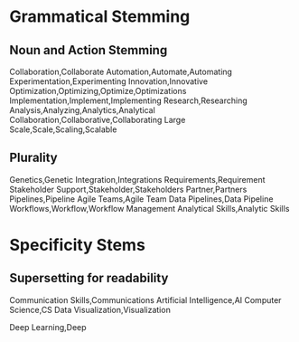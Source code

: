 # Grammatical Stemming
## Noun and Action Stemming
Collaboration,Collaborate
Automation,Automate,Automating
Experimentation,Experimenting
Innovation,Innovative
Optimization,Optimizing,Optimize,Optimizations
Implementation,Implement,Implementing
Research,Researching
Analysis,Analyzing,Analytics,Analytical
Collaboration,Collaborative,Collaborating
Large Scale,Scale,Scaling,Scalable


## Plurality
Genetics,Genetic
Integration,Integrations
Requirements,Requirement
Stakeholder Support,Stakeholder,Stakeholders
Partner,Partners
Pipelines,Pipeline
Agile Teams,Agile Team
Data Pipelines,Data Pipeline
Workflows,Workflow,Workflow Management
Analytical Skills,Analytic Skills

# Specificity Stems
## Supersetting for readability
Communication Skills,Communications
Artificial Intelligence,AI
Computer Science,CS
Data Visualization,Visualization

Deep Learning,Deep